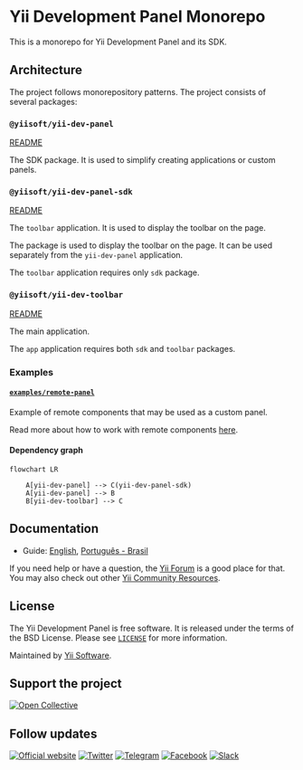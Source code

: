 # Yii Development Panel Monorepo

This is a monorepo for Yii Development Panel and its SDK.

## Architecture

The project follows monorepository patterns. The project consists of several packages:

### `@yiisoft/yii-dev-panel`

[README](packages/yii-dev-panel/README.md)

The SDK package. It is used to simplify creating applications or custom panels.

### `@yiisoft/yii-dev-panel-sdk`

[README](packages/yii-dev-panel-sdk/README.md)

The `toolbar` application. It is used to display the toolbar on the page.

The package is used to display the toolbar on the page. It can be used separately from the `yii-dev-panel` application.

The `toolbar` application requires only `sdk` package.

### `@yiisoft/yii-dev-toolbar`

[README](packages/yii-dev-toolbar/README.md)

The main application.

The `app` application requires both `sdk` and `toolbar` packages.

### Examples

#### [`examples/remote-panel`](examples/remote-panel)

Example of remote components that may be used as a custom panel.

Read more about how to work with remote components [here](docs/guide/readme.md).

#### Dependency graph

```mermaid
flowchart LR

    A[yii-dev-panel] --> C(yii-dev-panel-sdk)
    A[yii-dev-panel] --> B
    B[yii-dev-toolbar] --> C
```

## Documentation

- Guide: [English](docs/guide/en/README.md), [Português - Brasil](docs/guide/pt-BR/README.md)

If you need help or have a question, the [Yii Forum](https://forum.yiiframework.com/c/yii-3-0/63) is a good place for that.
You may also check out other [Yii Community Resources](https://www.yiiframework.com/community).

## License

The Yii Development Panel is free software. It is released under the terms of the BSD License.
Please see [`LICENSE`](./LICENSE.md) for more information.

Maintained by [Yii Software](https://www.yiiframework.com/).

## Support the project

[![Open Collective](https://img.shields.io/badge/Open%20Collective-sponsor-7eadf1?logo=open%20collective&logoColor=7eadf1&labelColor=555555)](https://opencollective.com/yiisoft)

## Follow updates

[![Official website](https://img.shields.io/badge/Powered_by-Yii_Framework-green.svg?style=flat)](https://www.yiiframework.com/)
[![Twitter](https://img.shields.io/badge/twitter-follow-1DA1F2?logo=twitter&logoColor=1DA1F2&labelColor=555555?style=flat)](https://twitter.com/yiiframework)
[![Telegram](https://img.shields.io/badge/telegram-join-1DA1F2?style=flat&logo=telegram)](https://t.me/yii3en)
[![Facebook](https://img.shields.io/badge/facebook-join-1DA1F2?style=flat&logo=facebook&logoColor=ffffff)](https://www.facebook.com/groups/yiitalk)
[![Slack](https://img.shields.io/badge/slack-join-1DA1F2?style=flat&logo=slack)](https://yiiframework.com/go/slack)
